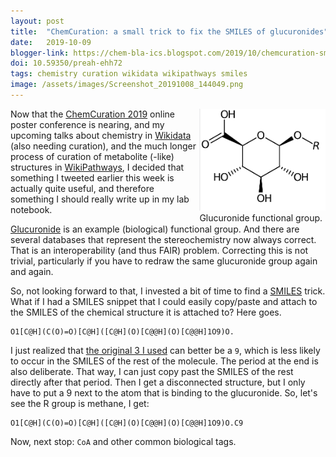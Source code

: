 ```yaml
---
layout: post
title:  "ChemCuration: a small trick to fix the SMILES of glucuronides"
date:   2019-10-09
blogger-link: https://chem-bla-ics.blogspot.com/2019/10/chemcuration-small-trick-to-fix-smiles.html
doi: 10.59350/preah-ehh72
tags: chemistry curation wikidata wikipathways smiles
image: /assets/images/Screenshot_20191008_144049.png
---
```


<span style="width: 40%; display: block; margin-left: auto; margin-right: auto; float: right">
<img src="/assets/images/Screenshot_20191008_144049.png" /> <br />
Glucuronide functional group.
</span>

Now that the [ChemCuration 2019](https://chemcuration.github.io/chemcuration2019/) online poster conference is nearing, and
my upcoming talks about chemistry in [Wikidata](https://wikidata.org/) (also needing curation), and the much longer process
of curation of metabolite (-like) structures in [WikiPathways](https://wikipathways.org/), I decided that something I
tweeted earlier this week is actually quite useful, and therefore something I should really write up in my lab notebook.

[Glucuronide](https://en.wikipedia.org/wiki/Glucuronide) is an example (biological) functional group. And there are several
databases that represent the stereochemistry now always correct. That is an interoperability (and thus FAIR) problem.
Correcting this is not trivial, particularly if you have to redraw the same glucuronide group again and again.

So, not looking forward to that, I invested a bit of time to find a [SMILES](http://opensmiles.org/) trick. What if I had
a SMILES snippet that I could easily copy/paste and attach to the SMILES of the chemical structure it is attached to? Here
goes.

```
O1[C@H](C(O)=O)[C@H]([C@H](O)[C@@H](O)[C@@H]1O9)O.
```

I just realized that [the original 3 I used](https://twitter.com/egonwillighagen/status/1181573810543321088) can better be
a `9`, which is less likely to occur in the SMILES of the rest of the molecule. The period at the end is also deliberate.
That way, I can just copy past the SMILES of the rest directly after that period. Then I get a disconnected structure, but
I only have to put a 9 next to the atom that is binding to the glucuronide. So, let's see the R group is methane, I get:

```
O1[C@H](C(O)=O)[C@H]([C@H](O)[C@@H](O)[C@@H]1O9)O.C9
```

Now, next stop: `CoA` and other common biological tags.
